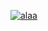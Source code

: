 [
![alaa](https://github.com/Alaa-Khaled12/A-Real-Time-Chat-App/assets/166175261/fd52e952-ae74-470a-8151-98466939c8c1)
](url)
